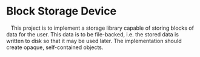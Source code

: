 # Block Storage Device

&nbsp;&nbsp;&nbsp;This project is to implement a storage library capable of storing blocks of data for the user. 
This data is to be file-backed, i.e. the stored data is written to disk so that it may be used later. The implementation should
create opaque, self-contained objects.
